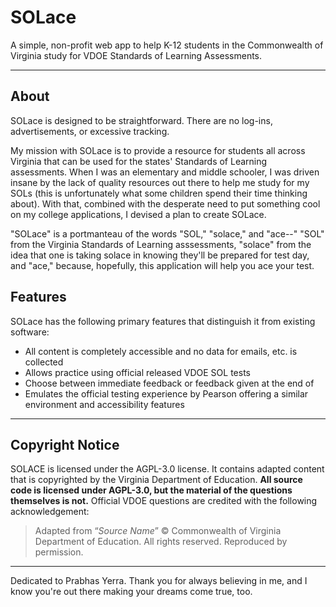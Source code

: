# SOLace
A simple, non-profit web app to help K-12 students in the Commonwealth of Virginia study for VDOE Standards of Learning Assessments.

---

## About 

SOLace is designed to be straightforward. There are no log-ins, advertisements, or excessive tracking.

My mission with SOLace is to provide a resource for students all across Virginia that can be used for the states' Standards of Learning assessments. When I was an elementary and middle schooler, I was driven insane by the lack of quality resources out there to help me study for my SOLs (this is unfortunately what some children spend their time thinking about). With that, combined with the desperate need to put something cool on my college applications, I devised a plan to create SOLace.

"SOLace" is a portmanteau of the words "SOL," "solace," and "ace--" "SOL" from the Virginia Standards of Learning asssessments, "solace" from the idea that one is taking solace in knowing they'll be prepared for test day, and "ace," because, hopefully, this application will help you ace your test.

## Features
SOLace has the following primary features that distinguish it from existing software:
- All content is completely accessible and no data for emails, etc. is collected
- Allows practice using official released VDOE SOL tests
- Choose between immediate feedback or feedback given at the end of 
- Emulates the official testing experience by Pearson offering a similar environment and accessibility features

---

## Copyright Notice
SOLACE is licensed under the AGPL-3.0 license. It contains adapted content that is copyrighted by the Virginia Department of Education. **All source code is licensed under AGPL-3.0, but the material of the questions themselves is not.** Official VDOE questions are credited with the following acknowledgement:
> Adapted from “*Source Name*” © Commonwealth of Virginia Department of Education. All rights reserved. Reproduced by permission.

---

Dedicated to Prabhas Yerra. Thank you for always believing in me, and I know you're out there making your dreams come true, too.
